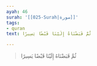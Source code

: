 ```yaml
---
ayah: 46
surah: '[[025-Surah|سورة]]'
tags:
- quran
text: ثُمَّ قَبَضْنَاهُ إِلَيْنَا قَبْضًا يَسِيرًا

---
```

> ثُمَّ قَبَضْنَاهُ إِلَيْنَا قَبْضًا يَسِيرًا
